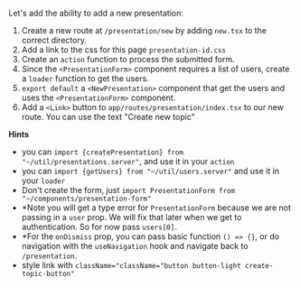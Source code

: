 Let's add the ability to add a new presentation:

1. Create a new route at `/presentation/new` by adding `new.tsx` to the correct directory.
2. Add a link to the css for this page `presentation-id.css`
3. Create an `action` function to process the submitted form.
4. Since the `<PresentationForm>` component requires a list of users, create a
   `loader` function to get the users.
5. `export default` a `<NewPresentation>` component that get the users and uses the `<PresentationForm>` component.
6. Add a `<Link>` button to `app/routes/presentation/index.tsx` to our new route.
   You can use the text "Create new topic"

**Hints**

- you can `import {createPresentation} from "~/util/presentations.server"`,
  and use it in your `action`
- you can `import {getUsers} from "~/util/users.server"` and use it in your `loader`
- Don't create the form, just `import PresentationForm from "~/components/presentation-form"`
- \*Note you will get a type error for `PresentationForm` because we are not passing
  in a `user` prop. We will fix that later when we get to authentication. So for now pass `users[0]`.
- \*For the `onDismiss` prop, you can pass basic function `() => {}`, or do navigation with the
  `useNavigation` hook and navigate back to `/presentation`.
- style link with `className="className="button button-light create-topic-button"`

